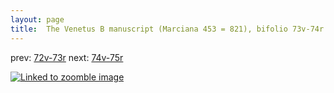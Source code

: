 ```yaml
---
layout: page
title:  The Venetus B manuscript (Marciana 453 = 821), bifolio 73v-74r
---
```


prev: [72v-73r](../72v-73r/) next: [74v-75r](../74v-75r/)



[![Linked to zoomble image](http://www.homermultitext.org/iipsrv?IIIF=/project/homer/pyramidal/deepzoom/hmt/vbbifolio/v1/vb_73v_74r.tif/full/2000,/0/default.jpg)](http://www.homermultitext.org/ict2/?urn=urn:cite2:hmt:vbbifolio.v1:vb_73v_74r)

